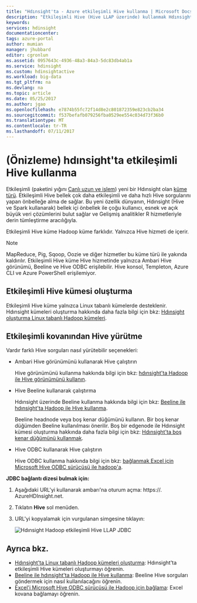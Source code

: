 ```yaml
---
title: "Hdınsight'ta - Azure etkileşimli Hive kullanma | Microsoft Docs"
description: "Etkileşimli Hive (Hive LLAP üzerinde) kullanmak Hdınsight'ta öğrenin."
keywords: 
services: hdinsight
documentationcenter: 
tags: azure-portal
author: mumian
manager: jhubbard
editor: cgronlun
ms.assetid: 0957643c-4936-48a3-84a3-5dc83db4ab1a
ms.service: hdinsight
ms.custom: hdinsightactive
ms.workload: big-data
ms.tgt_pltfrm: na
ms.devlang: na
ms.topic: article
ms.date: 05/25/2017
ms.author: jgao
ms.openlocfilehash: e7874b55fc72f14d8e2c801872359e823cb2ba34
ms.sourcegitcommit: f537befafb079256fba0529ee554c034d73f36b0
ms.translationtype: MT
ms.contentlocale: tr-TR
ms.lasthandoff: 07/11/2017
---
```

# <a name="use-interactive-hive-in-hdinsight-preview"></a>(Önizleme) hdınsight'ta etkileşimli Hive kullanma
Etkileşimli (paketini yığını [Canlı uzun ve işlem](https://cwiki.apache.org/confluence/display/Hive/LLAP)) yeni bir Hdınsight olan [küme türü](hdinsight-hadoop-provision-linux-clusters.md#cluster-types).  Etkileşimli Hive bellek çok daha etkileşimli ve daha hızlı Hive sorgularını yapan önbelleğe alma de sağlar. Bu yeni özellik dünyanın, Hdınsight (Hive ve Spark kullanarak) bellek içi önbellek ile çoğu kullanıcı, esnek ve açık büyük veri çözümlerini bulut sağlar ve Gelişmiş analitikler R hizmetleriyle derin tümleştirme aracılığıyla. 

Etkileşimli Hive küme Hadoop küme farklıdır. Yalnızca Hive hizmeti de içerir. 

> [!NOTE]
> MapReduce, Pig, Sqoop, Oozie ve diğer hizmetler bu küme türü ile yakında kaldırılır.
> Etkileşimli Hive küme Hive hizmetinde yalnızca Ambari Hive görünümü, Beeline ve Hive ODBC erişilebilir. Hive konsol, Templeton, Azure CLI ve Azure PowerShell erişilemiyor. 
> 
> 

## <a name="create-an-interactive-hive-cluster"></a>Etkileşimli Hive kümesi oluşturma
Etkileşimli Hive küme yalnızca Linux tabanlı kümelerde desteklenir. Hdınsight kümeleri oluşturma hakkında daha fazla bilgi için bkz: [Hdınsight oluşturma Linux tabanlı Hadoop kümeleri](hdinsight-hadoop-provision-linux-clusters.md).

## <a name="execute-hive-from-interactive-hive"></a>Etkileşimli kovanından Hive yürütme
Vardır farklı Hive sorguları nasıl yürütebilir seçenekleri:

* Ambari Hive görünümünü kullanarak Hive çalıştırın
  
    Hive görünümünü kullanma hakkında bilgi için bkz: [hdınsight'ta Hadoop ile Hive görünümünü kullanın](hdinsight-hadoop-use-hive-ambari-view.md).
* Hive Beeline kullanarak çalıştırma
  
    Hdınsight üzerinde Beeline kullanma hakkında bilgi için bkz: [Beeline ile hdınsight'ta Hadoop ile Hive kullanma](hdinsight-hadoop-use-hive-beeline.md).
  
    Beeline headnode veya boş kenar düğümünü kullanın.  Bir boş kenar düğümden Beeline kullanılması önerilir.  Boş bir edgenode ile Hdınsight kümesi oluşturma hakkında daha fazla bilgi için bkz: [Hdınsight'ta boş kenar düğümünü kullanmak](hdinsight-apps-use-edge-node.md).
* Hive ODBC kullanarak Hive çalıştırın
  
    Hive ODBC kullanma hakkında bilgi için bkz: [bağlanmak Excel için Microsoft Hive ODBC sürücüsü ile hadoop'a](hdinsight-connect-excel-hive-odbc-driver.md).

**JDBC bağlantı dizesi bulmak için:**

1. Aşağıdaki URL'yi kullanarak ambarı'na oturum açma: https://<ClusterName>. AzureHDInsight.net.
2. Tıklatın **Hive** sol menüden.
3. URL'yi kopyalamak için vurgulanan simgesine tıklayın:
   
   ![Hdınsight Hadoop etkileşimli Hive LLAP JDBC](./media/hdinsight-hadoop-use-interactive-hive/hdinsight-hadoop-use-interactive-hive-jdbc.png)

## <a name="see-also"></a>Ayrıca bkz.
* [Hdınsight'ta Linux tabanlı Hadoop kümeleri oluşturma](hdinsight-hadoop-provision-linux-clusters.md): Hdınsight'ta etkileşimli Hive kümeleri oluşturmayı öğrenin.
* [Beeline ile hdınsight'ta Hadoop ile Hive kullanma](hdinsight-hadoop-use-hive-beeline.md): Beeline Hive sorguları göndermek için nasıl kullanılacağını öğrenin.
* [Excel'i Microsoft Hive ODBC sürücüsü ile Hadoop için bağlama](hdinsight-connect-excel-hive-odbc-driver.md): Excel kovana bağlamayı öğrenin.

